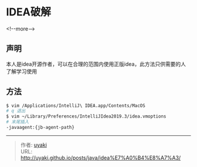 # IDEA破解


&lt;!--more--&gt;
## 声明

本人是idea开源作者，可以在合理的范围内使用正版idea，此方法只供需要的人了解学习使用

## 方法
```bash
$ vim /Applications/IntelliJ\ IDEA.app/Contents/MacOS
# q 退出
$ vim ~/Library/Preferences/IntelliJIdea2019.3/idea.vmoptions
# 末尾插入
-javaagent:{jb-agent-path}
```


---

> 作者: [uyaki](https://www.github.com/uyaki)  
> URL: http://uyaki.github.io/posts/java/idea%E7%A0%B4%E8%A7%A3/  

